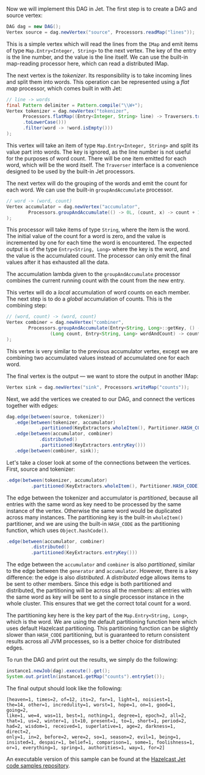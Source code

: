 Now we will implement this DAG in Jet. The first step is to create a
DAG and source vertex:

 ```java
DAG dag = new DAG();
Vertex source = dag.newVertex("source", Processors.readMap("lines"));
```

This is a simple vertex which will read the lines from the `IMap` and
emit items of type `Map.Entry<Integer, String>` to the next vertex. The
key of the entry is the line number, and the value is the line itself.
We can use the built-in map-reading processor here, which can read a
distributed IMap.

The next vertex is the _tokenizer_. Its responsibility is to take
incoming lines and split them into words. This operation can be
represented using a _flat map_ processor, which comes built in with Jet:

```java
// line -> words
final Pattern delimiter = Pattern.compile("\\W+");
Vertex tokenizer = dag.newVertex("tokenizer",
      Processors.flatMap((Entry<Integer, String> line) -> Traversers.traverseArray(delimiter.split(line.getValue()
      .toLowerCase()))
      .filter(word -> !word.isEmpty()))
);
```

This vertex will take an item of type `Map.Entry<Integer, String>` and
split its value part into words. The key is ignored, as the line number
is not useful for the purposes of word count. There will be one item
emitted for each word, which will be the word itself. The `Traverser`
interface is a convenience designed to be used by the built-in Jet processors.

The next vertex will do the grouping of the words and emit the count
for each word. We can use the built-in `groupAndAccumulate` processor.

```java
// word -> (word, count)
Vertex accumulator = dag.newVertex("accumulator",
        Processors.groupAndAccumulate(() -> 0L, (count, x) -> count + 1)
);
```

This processor will take items of type `String`, where the item is the
word. The initial value of the count for a word is zero, and the value
is incremented by one for each time the word is encountered. The
expected output is of the type `Entry<String, Long>` where the key is
the word, and the value is the accumulated count. The processor can
only emit the final values after it has exhausted all the data.

The accumulation lambda given to the `groupAndAccumulate` processor
combines the current running count with the count from the new entry.

This vertex will do a _local_ accumulation of word counts on each member.
The next step is to do a _global_ accumulation of counts. This is the
combining step:

```java
// (word, count) -> (word, count)
Vertex combiner = dag.newVertex("combiner",
        Processors.groupAndAccumulate(Entry<String, Long>::getKey, () -> 0L,
                (Long count, Entry<String, Long> wordAndCount) -> count + wordAndCount.getValue())
);
```

This vertex is very similar to the previous accumulator vertex, except
we are combining two accumulated values instead of accumulated one for
each word.

The final vertex is the output &mdash; we want to store the output in
another IMap:

```java
Vertex sink = dag.newVertex("sink", Processors.writeMap("counts"));
```

Next, we add the vertices we created to our DAG, and connect the
vertices together with edges:

```java
dag.edge(between(source, tokenizer))
   .edge(between(tokenizer, accumulator)
            .partitioned(KeyExtractors.wholeItem(), Partitioner.HASH_CODE))
   .edge(between(accumulator, combiner)
            .distributed()
            .partitioned(KeyExtractors.entryKey()))
   .edge(between(combiner, sink));
```

Let's take a closer look at some of the connections between the vertices.
First, source and tokenizer:

```java
.edge(between(tokenizer, accumulator)
         .partitioned(KeyExtractors.wholeItem(), Partitioner.HASH_CODE)))
```

The edge between the tokenizer and accumulator is _partitioned_, because
all entries with the same word as key need to be processed by the same
instance of the vertex. Otherwise the same word would be duplicated
across many instances. The partitioning key is the built-in
`wholeItem()`  partitioner, and we are using the built-in `HASH_CODE` as
the partitioning function, which uses `Object.hashCode()`.

```java
.edge(between(accumulator, combiner)
         .distributed()
         .partitioned(KeyExtractors.entryKey()))
```

The edge between the `accumulator` and `combiner` is also _partitioned_,
similar to the edge between the `generator` and `accumulator`. However,
there is a key difference: the edge is also _distributed_. A
_distributed_ edge allows items to be sent to other members. Since this
edge is both partitioned and distributed, the partitioning will be across
all the members: all entries with the same word as key will be sent to
a single processor instance in the whole cluster. This ensures that we
get the correct total count for a word.

The partitioning key here is the key part of the `Map.Entry<String,
Long>`, which is the word. We are using the default partitioning
function here which uses default Hazelcast partitioning. This
partitioning function can be slightly slower than `HASH_CODE`
partitioning, but is guaranteed to return consistent results across all
JVM processes, so is a better choice for distributed edges.

To run the DAG and print out the results, we simply do the following:

```java
instance1.newJob(dag).execute().get();
System.out.println(instance1.getMap("counts").entrySet());
```

The final output should look like the following:

```
[heaven=1, times=2, of=12, its=2, far=1, light=1, noisiest=1,
the=14, other=1, incredulity=1, worst=1, hope=1, on=1, good=1, going=2,
like=1, we=4, was=11, best=1, nothing=1, degree=1, epoch=2, all=2,
that=1, us=2, winter=1, it=10, present=1, to=1, short=1, period=2,
had=2, wisdom=1, received=1, superlative=1, age=2, darkness=1, direct=2,
only=1, in=2, before=2, were=2, so=1, season=2, evil=1, being=1,
insisted=1, despair=1, belief=1, comparison=1, some=1, foolishness=1,
or=1, everything=1, spring=1, authorities=1, way=1, for=2]
```

An executable version of this sample can be found at the 
[Hazelcast Jet code samples repository](https://github.com/hazelcast/hazelcast-jet-code-samples/tree/master/core/wordcount/src/main/java).
